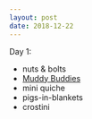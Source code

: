 ```yaml
---
layout: post
date: 2018-12-22
---
```


Day 1:
- nuts & bolts
- [Muddy Buddies](https://www.chex.com/recipes/chex-muddy-buddies/)
- mini quiche
- pigs-in-blankets
- crostini
